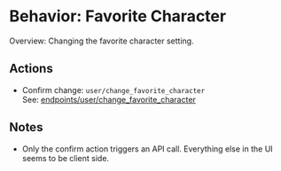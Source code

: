 # Behavior: Favorite Character

Overview: Changing the favorite character setting.

## Actions

- Confirm change: `user/change_favorite_character`  
   See: [endpoints/user/change_favorite_character](../endpoints/user/change_favorite_character/README.md)

## Notes

- Only the confirm action triggers an API call. Everything else in the UI seems to be client side.
